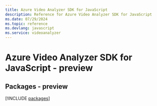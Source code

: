 ```yaml
---
title: Azure Video Analyzer SDK for JavaScript
description: Reference for Azure Video Analyzer SDK for JavaScript
ms.date: 07/29/2024
ms.topic: reference
ms.devlang: javascript
ms.service: videoanalyzer
---
```

# Azure Video Analyzer SDK for JavaScript - preview
## Packages - preview
[!INCLUDE [packages](video-analyzer-index.md)]